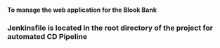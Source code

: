 #### To manage the web application for the Blook Bank ###

### Jenkinsfile is located in the root directory of the project for automated CD Pipeline ###
